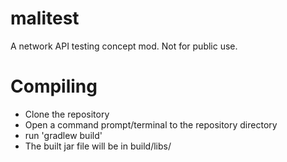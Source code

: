 malitest
==============
A network API testing concept mod.
Not for public use.

Compiling
=========
* Clone the repository
* Open a command prompt/terminal to the repository directory
* run 'gradlew build'
* The built jar file will be in build/libs/
